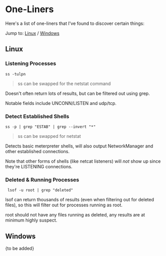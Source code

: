 # One-Liners

Here's a list of one-liners that I've found to discover certain things:

Jump to: [Linux](#linux)  /  [Windows](#windows)

## Linux

### Listening Processes

```
ss -tulpn
```

> ss can be swapped for the netstat command

Doesn't often return lots of results, but can be filtered out using grep.

Notable fields include UNCONN/LISTEN and udp/tcp.

### Detect Established Shells

```
ss -p | grep "ESTAB" | grep --invert "*" 
```

> ss can be swapped for netstat

Detects basic meterpreter shells, will also output NetworkManager and other established connections.

Note that other forms of shells (like netcat listeners) will *not* show up since they're LISTENING connections.

### Deleted & Running Processes

```
 lsof -u root | grep "deleted"
```

lsof can return thousands of results (even when filtering out for deleted files), so this will filter out for processes running as root.

root should not have any files running as deleted, any results are at minimum highly suspect.

## Windows

{to be added}

